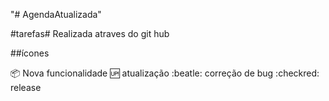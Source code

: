"# AgendaAtualizada" 

#tarefas#
Realizada atraves do git hub 

##ícones 

:package: Nova funcionalidade 
:up: atualização 
:beatle: correção de bug 
:checkred: release 
